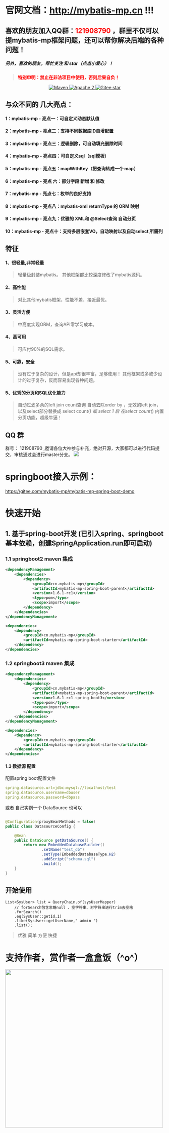 # 官网文档：<strong style="color:red">http://mybatis-mp.cn </strong> !!!

## 喜欢的朋友加入QQ群：<font color="red">121908790</font> ，群里不仅可以提mybatis-mp框架问题，还可以帮你解决后端的各种问题！

##### 另外，喜欢的朋友，帮忙关注 和 star（点点小爱心）！

> <strong style="color:red">特别申明：禁止在非法项目中使用，否则后果自负！</strong>

<p align="center">
    <a target="_blank" href="https://search.maven.org/search?q=mybatis-mp">
        <img src="https://img.shields.io/maven-central/v/cn.mybatis-mp/mybatis-mp?label=Maven%20Central" alt="Maven" />
    </a>
    <a target="_blank" href="https://www.apache.org/licenses/LICENSE-2.0.txt">
		<img src="https://img.shields.io/:license-Apache2-blue.svg" alt="Apache 2" />
	</a>
    <a target="_blank" href='https://gitee.com/mybatis-mp/mybatis-mp'>
		<img src='https://gitee.com/mybatis-mp/mybatis-mp/badge/star.svg' alt='Gitee star'/>
	</a>
</p>

## 与众不同的 几大亮点：

#### 1：mybatis-mp - 亮点一：可自定义动态默认值

#### 2：mybatis-mp - 亮点二：支持不同数据库ID自增配置

#### 3：mybatis-mp - 亮点三：逻辑删除，可自动填充删除时间

#### 4：mybatis-mp - 亮点四：可自定义sql（sql模板）

#### 5：mybatis-mp - 亮点五：mapWithKey（把查询转成一个 map）

#### 6：mybatis-mp - 亮点 六：部分字段 新增 和 修改

#### 7：mybatis-mp - 亮点七：枚举的良好支持

#### 8：mybatis-mp - 亮点八：mybatis-xml returnType 的 ORM 映射

#### 9：mybatis-mp - 亮点九：优雅的 XML和 @Select查询 自动分页

#### 10：mybatis-mp - 亮点十：支持多层嵌套VO，自动映射以及自动select 所需列

## 特征

#### 1、很轻量,非常轻量

> 轻量级封装mybatis。
> 其他框架都比较深度修改了mybatis源码。

#### 2、高性能

> 对比其他mybatis框架，性能不差，接近最优。

#### 3、灵活方便

> 中高度实现ORM，查询API零学习成本。

#### 4、高可用

> 可应付90%的SQL需求。

#### 5、可靠，安全

> 没有过于复杂的设计，但是api却很丰富，足够使用！
> 其他框架或多或少设计的过于复杂，反而容易出现各种问题。

#### 5、优秀的分页和SQL优化能力

> 自动过滤多余的left join
> count查询 自动去除order by ，无效的left join，以及select部分替换成 select count(*) 或 select 1 后 在select count(*)
> 内置分页功能，超级牛逼！

## QQ 群

群号： 121908790 ,邀请各位大神参与补充，绝对开源，大家都可以进行代码提交，审核通过会进行master分支。
![](./doc/image/qq-group.png)

# springboot接入示例：

https://gitee.com/mybatis-mp/mybatis-mp-spring-boot-demo

# 快速开始

## 1. 基于spring-boot开发 (已引入spring、springboot 基本依赖，创建SpringApplication.run即可启动)

### 1.1 springboot2 maven 集成

```xml
<dependencyManagement>
    <dependencies>
        <dependency>
            <groupId>cn.mybatis-mp</groupId>
            <artifactId>mybatis-mp-spring-boot-parent</artifactId>
            <version>1.6.1-rc1</version>
            <type>pom</type>
            <scope>import</scope>
        </dependency>
    </dependencies>
</dependencyManagement>

<dependencies>
    <dependency>
        <groupId>cn.mybatis-mp</groupId>
        <artifactId>mybatis-mp-spring-boot-starter</artifactId>
    </dependency>
</dependencies>
```

### 1.2 springboot3 maven 集成

```xml
<dependencyManagement>
    <dependencies>
        <dependency>
            <groupId>cn.mybatis-mp</groupId>
            <artifactId>mybatis-mp-spring-boot-parent</artifactId>
            <version>1.6.1-rc1-spring-boot3</version>
            <type>pom</type>
            <scope>import</scope>
        </dependency>
    </dependencies>
</dependencyManagement>

<dependencies>
    <dependency>
        <groupId>cn.mybatis-mp</groupId>
        <artifactId>mybatis-mp-spring-boot-starter</artifactId>
    </dependency>
</dependencies>
```

#### 1.3 数据源 配置

配置spring boot配置文件

```yaml
spring.datasource.url=jdbc:mysql://localhost/test
spring.datasource.username=dbuser
spring.datasource.password=dbpass
```

或者 自己实例一个 DataSource 也可以

```java

@Configuration(proxyBeanMethods = false)
public class DatasourceConfig {

    @Bean
    public DataSource getDataSource() {
        return new EmbeddedDatabaseBuilder()
                .setName("test_db")
                .setType(EmbeddedDatabaseType.H2)
                .addScript("schema.sql")
                .build();
    }
}

```

## 开始使用

```
List<SysUser> list = QueryChain.of(sysUserMapper)
    // forSearch包含忽略null 、空字符串、对字符串进行trim去空格    
    .forSearch()
    .eq(SysUser::getId,1)
    .like(SysUser::getUserName," admin ")
    .list();
```

> 优雅 简单 方便 快捷

# 支持作者，赏作者一盒盒饭（^o^）

<img src="./doc/image/alipay.png" style="width:500px">
